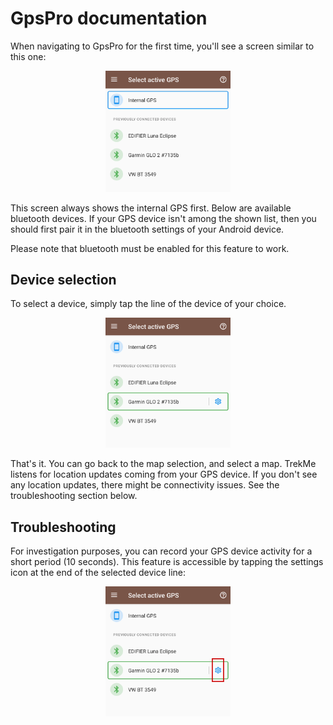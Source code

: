 # GpsPro documentation

When navigating to GpsPro for the first time, you'll see a screen similar to this one:

<p align="center">
<img src="images/gpspro_device_list_en.png" width="200">
</p>

This screen always shows the internal GPS first. Below are available bluetooth devices.
If your GPS device isn't among the shown list, then you should first pair it in the bluetooth
settings of your Android device.

Please note that bluetooth must be enabled for this feature to work.

## Device selection

To select a device, simply tap the line of the device of your choice.

<p align="center">
<img src="images/gpspro_device_sel_en.png" width="200">
</p>

That's it. You can go back to the map selection, and select a map. TrekMe listens for location
updates coming from your GPS device. If you don't see any location updates, there might be
connectivity issues. See the troubleshooting section below.

## Troubleshooting

For investigation purposes, you can record your GPS device activity for a short period (10 seconds).
This feature is accessible by tapping the settings icon at the end of the selected device line:

<p align="center">
<img src="images/gpspro_device_settings_en.png" width="200">
</p>

